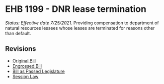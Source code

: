 # EHB 1199 - DNR lease termination
*Status: Effective date 7/25/2021.*
Providing compensation to department of natural resources lessees whose leases are terminated for reasons other than default.

## Revisions
* [Original Bill](1/)
* [Engrossed Bill](1/)
* [Bill as Passed Legislature](1/)
* [Session Law](1/)